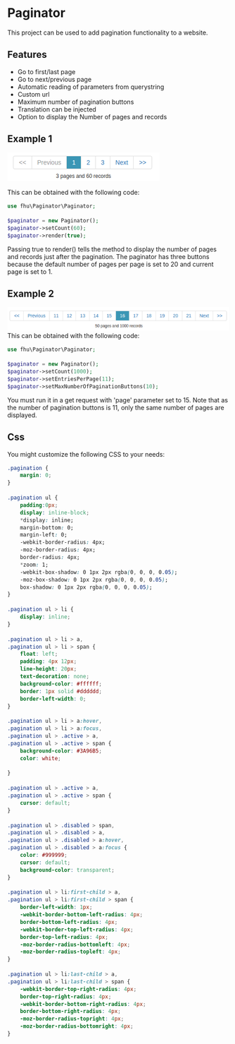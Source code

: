 # Paginator
This project can be used to add pagination functionality to a website.

## Features
* Go to first/last page
* Go to next/previous page
* Automatic reading of parameters from querystring
* Custom url
* Maximum number of pagination buttons
* Translation can be injected
* Option to display the Number of pages and records 

## Example 1
![](https://github.com/fernandohu/Paginator/blob/master/images/image01.png)

This can be obtained with the following code:
```php
use fhu\Paginator\Paginator;

$paginator = new Paginator();
$paginator->setCount(60);
$paginator->render(true);
```

Passing true to render() tells the method to display the number of pages and records just after the pagination.
The paginator has three buttons because the default number of pages per page is set to 20 and current page is set to 1.

## Example 2
![](https://github.com/fernandohu/Paginator/blob/master/images/image02.png)
This can be obtained with the following code:
```php
use fhu\Paginator\Paginator;

$paginator = new Paginator();
$paginator->setCount(1000);
$paginator->setEntriesPerPage(11);
$paginator->setMaxNumberOfPaginationButtons(10);
```
You must run it in a get request with 'page' parameter set to 15.
Note that as the number of pagination buttons is 11, only the same number of pages are displayed. 

## Css
You might customize the following CSS to your needs:
```css
.pagination {
    margin: 0;
}

.pagination ul {
    padding:0px;
    display: inline-block;
    *display: inline;
    margin-bottom: 0;
    margin-left: 0;
    -webkit-border-radius: 4px;
    -moz-border-radius: 4px;
    border-radius: 4px;
    *zoom: 1;
    -webkit-box-shadow: 0 1px 2px rgba(0, 0, 0, 0.05);
    -moz-box-shadow: 0 1px 2px rgba(0, 0, 0, 0.05);
    box-shadow: 0 1px 2px rgba(0, 0, 0, 0.05);
}

.pagination ul > li {
    display: inline;
}

.pagination ul > li > a,
.pagination ul > li > span {
    float: left;
    padding: 4px 12px;
    line-height: 20px;
    text-decoration: none;
    background-color: #ffffff;
    border: 1px solid #dddddd;
    border-left-width: 0;
}

.pagination ul > li > a:hover,
.pagination ul > li > a:focus,
.pagination ul > .active > a,
.pagination ul > .active > span {
    background-color: #3A96B5;
    color: white;

}

.pagination ul > .active > a,
.pagination ul > .active > span {
    cursor: default;
}

.pagination ul > .disabled > span,
.pagination ul > .disabled > a,
.pagination ul > .disabled > a:hover,
.pagination ul > .disabled > a:focus {
    color: #999999;
    cursor: default;
    background-color: transparent;
}

.pagination ul > li:first-child > a,
.pagination ul > li:first-child > span {
    border-left-width: 1px;
    -webkit-border-bottom-left-radius: 4px;
    border-bottom-left-radius: 4px;
    -webkit-border-top-left-radius: 4px;
    border-top-left-radius: 4px;
    -moz-border-radius-bottomleft: 4px;
    -moz-border-radius-topleft: 4px;
}

.pagination ul > li:last-child > a,
.pagination ul > li:last-child > span {
    -webkit-border-top-right-radius: 4px;
    border-top-right-radius: 4px;
    -webkit-border-bottom-right-radius: 4px;
    border-bottom-right-radius: 4px;
    -moz-border-radius-topright: 4px;
    -moz-border-radius-bottomright: 4px;
}
```

